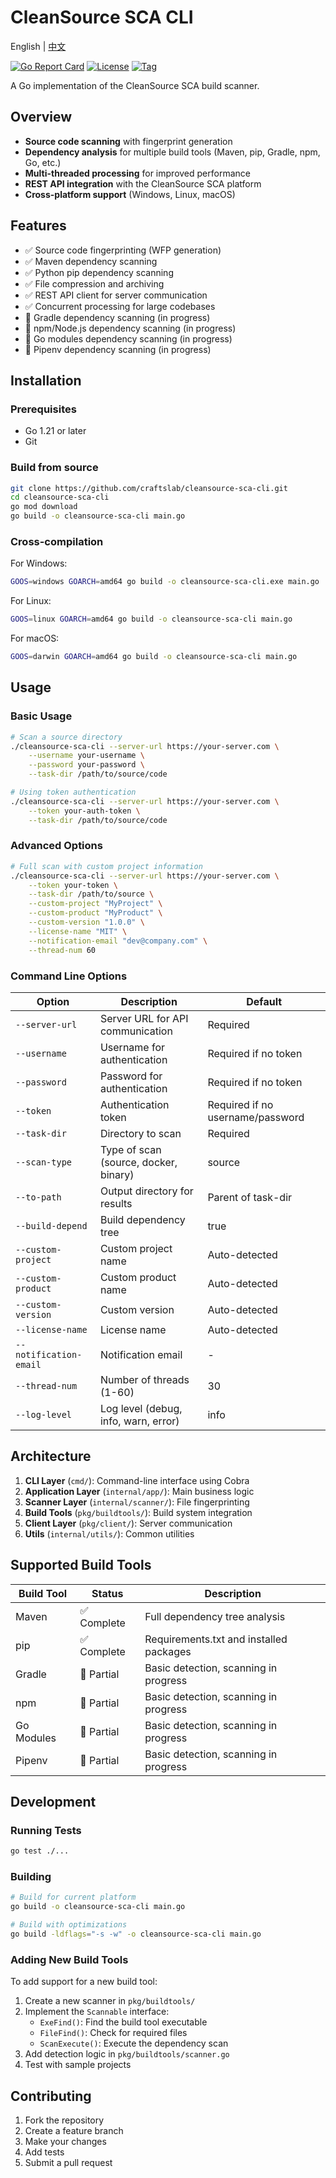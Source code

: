 # CleanSource SCA CLI

English | [中文](./README_cn.md)

[![Go Report Card](https://goreportcard.com/badge/github.com/craftslab/cleansource-sca-cli)](https://goreportcard.com/report/github.com/craftslab/cleansource-sca-cli)
[![License](https://img.shields.io/github/license/craftslab/cleansource-sca-cli.svg)](https://github.com/craftslab/cleansource-sca-cli/blob/main/LICENSE)
[![Tag](https://img.shields.io/github/tag/craftslab/cleansource-sca-cli.svg)](https://github.com/craftslab/cleansource-sca-cli/tags)

A Go implementation of the CleanSource SCA build scanner.

## Overview

- **Source code scanning** with fingerprint generation
- **Dependency analysis** for multiple build tools (Maven, pip, Gradle, npm, Go, etc.)
- **Multi-threaded processing** for improved performance
- **REST API integration** with the CleanSource SCA platform
- **Cross-platform support** (Windows, Linux, macOS)

## Features

- ✅ Source code fingerprinting (WFP generation)
- ✅ Maven dependency scanning
- ✅ Python pip dependency scanning
- ✅ File compression and archiving
- ✅ REST API client for server communication
- ✅ Concurrent processing for large codebases
- 🚧 Gradle dependency scanning (in progress)
- 🚧 npm/Node.js dependency scanning (in progress)
- 🚧 Go modules dependency scanning (in progress)
- 🚧 Pipenv dependency scanning (in progress)

## Installation

### Prerequisites

- Go 1.21 or later
- Git

### Build from source

```bash
git clone https://github.com/craftslab/cleansource-sca-cli.git
cd cleansource-sca-cli
go mod download
go build -o cleansource-sca-cli main.go
```

### Cross-compilation

For Windows:
```bash
GOOS=windows GOARCH=amd64 go build -o cleansource-sca-cli.exe main.go
```

For Linux:
```bash
GOOS=linux GOARCH=amd64 go build -o cleansource-sca-cli main.go
```

For macOS:
```bash
GOOS=darwin GOARCH=amd64 go build -o cleansource-sca-cli main.go
```

## Usage

### Basic Usage

```bash
# Scan a source directory
./cleansource-sca-cli --server-url https://your-server.com \
    --username your-username \
    --password your-password \
    --task-dir /path/to/source/code

# Using token authentication
./cleansource-sca-cli --server-url https://your-server.com \
    --token your-auth-token \
    --task-dir /path/to/source/code
```

### Advanced Options

```bash
# Full scan with custom project information
./cleansource-sca-cli --server-url https://your-server.com \
    --token your-token \
    --task-dir /path/to/source \
    --custom-project "MyProject" \
    --custom-product "MyProduct" \
    --custom-version "1.0.0" \
    --license-name "MIT" \
    --notification-email "dev@company.com" \
    --thread-num 60
```

### Command Line Options

| Option | Description | Default |
|--------|-------------|---------|
| `--server-url` | Server URL for API communication | Required |
| `--username` | Username for authentication | Required if no token |
| `--password` | Password for authentication | Required if no token |
| `--token` | Authentication token | Required if no username/password |
| `--task-dir` | Directory to scan | Required |
| `--scan-type` | Type of scan (source, docker, binary) | source |
| `--to-path` | Output directory for results | Parent of task-dir |
| `--build-depend` | Build dependency tree | true |
| `--custom-project` | Custom project name | Auto-detected |
| `--custom-product` | Custom product name | Auto-detected |
| `--custom-version` | Custom version | Auto-detected |
| `--license-name` | License name | Auto-detected |
| `--notification-email` | Notification email | - |
| `--thread-num` | Number of threads (1-60) | 30 |
| `--log-level` | Log level (debug, info, warn, error) | info |

## Architecture

1. **CLI Layer** (`cmd/`): Command-line interface using Cobra
2. **Application Layer** (`internal/app/`): Main business logic
3. **Scanner Layer** (`internal/scanner/`): File fingerprinting
4. **Build Tools** (`pkg/buildtools/`): Build system integration
5. **Client Layer** (`pkg/client/`): Server communication
6. **Utils** (`internal/utils/`): Common utilities

## Supported Build Tools

| Build Tool | Status | Description |
|------------|--------|-------------|
| Maven | ✅ Complete | Full dependency tree analysis |
| pip | ✅ Complete | Requirements.txt and installed packages |
| Gradle | 🚧 Partial | Basic detection, scanning in progress |
| npm | 🚧 Partial | Basic detection, scanning in progress |
| Go Modules | 🚧 Partial | Basic detection, scanning in progress |
| Pipenv | 🚧 Partial | Basic detection, scanning in progress |

## Development

### Running Tests

```bash
go test ./...
```

### Building

```bash
# Build for current platform
go build -o cleansource-sca-cli main.go

# Build with optimizations
go build -ldflags="-s -w" -o cleansource-sca-cli main.go
```

### Adding New Build Tools

To add support for a new build tool:

1. Create a new scanner in `pkg/buildtools/`
2. Implement the `Scannable` interface:
   - `ExeFind()`: Find the build tool executable
   - `FileFind()`: Check for required files
   - `ScanExecute()`: Execute the dependency scan
3. Add detection logic in `pkg/buildtools/scanner.go`
4. Test with sample projects

## Contributing

1. Fork the repository
2. Create a feature branch
3. Make your changes
4. Add tests
5. Submit a pull request
